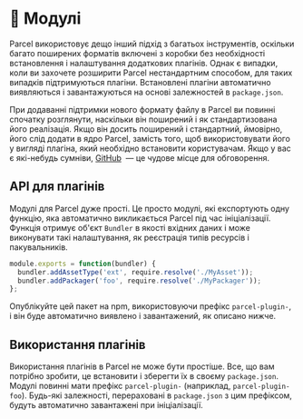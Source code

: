 # 🔌 Модулі

Parcel використовує дещо інший підхід з багатьох інструментів, оскільки багато поширених форматів включені з коробки без необхідності встановлення і налаштування додаткових плагінів. Однак є випадки, коли ви захочете розширити Parcel нестандартним способом, для таких випадків підтримуються плагіни. Встановлені плагіни автоматично виявляються і завантажуються на основі залежностей в `package.json`.

При додаванні підтримки нового формату файлу в Parcel ви повинні спочатку розглянути, наскільки він поширений і як стандартизована його реалізація. Якщо він досить поширений і стандартний, ймовірно, його слід додати в ядро ​​Parcel, замість того, щоб використовувати його у вигляді плагіна, який необхідно встановити користувачам. Якщо у вас є які-небудь сумніви, [GitHub](https://github.com/parcel-bundler/parcel/issues) &nbsp;&mdash; це чудове місце для обговорення.

## API для плагінів

Модулі для Parcel дуже прості. Це просто модулі, які експортують одну функцію, яка автоматично викликається Parcel під час ініціалізації. Функція отримує об'єкт `Bundler` в якості вхідних даних і може виконувати такі налаштування, як реєстрація типів ресурсів і пакувальників.

```javascript
module.exports = function(bundler) {
  bundler.addAssetType('ext', require.resolve('./MyAsset'));
  bundler.addPackager('foo', require.resolve('./MyPackager'));
};
```

Опублікуйте цей пакет на npm, використовуючи префікс `parcel-plugin-`, і він буде автоматично виявлено і завантажений, як описано нижче.

## Використання плагінів

Використання плагінів в Parcel не може бути простіше. Все, що вам потрібно зробити, це встановити і зберегти їх в своєму `package.json`. Модулі повинні мати префікс `parcel-plugin-` (наприклад, `parcel-plugin-foo`). Будь-які залежності, перераховані в `package.json` з цим префіксом, будуть автоматично завантажені при ініціалізації.
